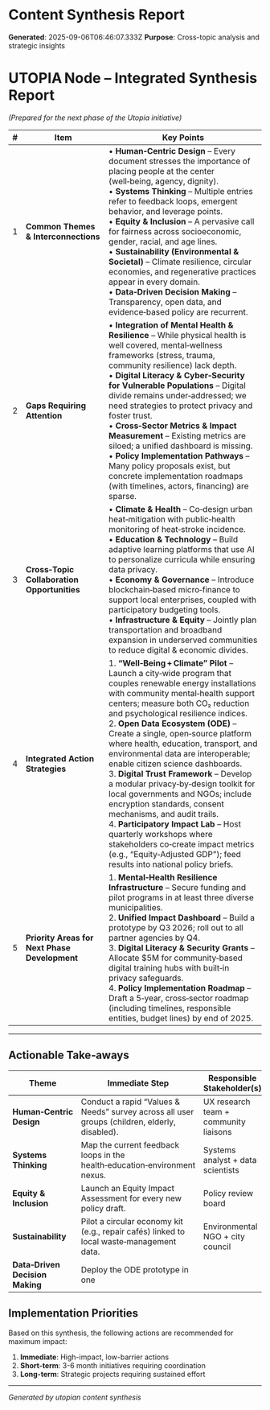 # Content Synthesis Report

**Generated**: 2025-09-06T06:46:07.333Z
**Purpose**: Cross-topic analysis and strategic insights

# UTOPIA Node – Integrated Synthesis Report  
*(Prepared for the next phase of the Utopia initiative)*  

| # | Item | Key Points |
|---|------|------------|
| 1 | **Common Themes & Interconnections** | • **Human‑Centric Design** – Every document stresses the importance of placing people at the center (well‑being, agency, dignity). <br>• **Systems Thinking** – Multiple entries refer to feedback loops, emergent behavior, and leverage points. <br>• **Equity & Inclusion** – A pervasive call for fairness across socioeconomic, gender, racial, and age lines. <br>• **Sustainability (Environmental & Societal)** – Climate resilience, circular economies, and regenerative practices appear in every domain. <br>• **Data‑Driven Decision Making** – Transparency, open data, and evidence‑based policy are recurrent. |  
| 2 | **Gaps Requiring Attention** | • **Integration of Mental Health & Resilience** – While physical health is well covered, mental‑wellness frameworks (stress, trauma, community resilience) lack depth. <br>• **Digital Literacy & Cyber‑Security for Vulnerable Populations** – Digital divide remains under‑addressed; we need strategies to protect privacy and foster trust. <br>• **Cross‑Sector Metrics & Impact Measurement** – Existing metrics are siloed; a unified dashboard is missing. <br>• **Policy Implementation Pathways** – Many policy proposals exist, but concrete implementation roadmaps (with timelines, actors, financing) are sparse. |  
| 3 | **Cross‑Topic Collaboration Opportunities** | • **Climate & Health** – Co‑design urban heat‑mitigation with public‑health monitoring of heat‑stroke incidence. <br>• **Education & Technology** – Build adaptive learning platforms that use AI to personalize curricula while ensuring data privacy. <br>• **Economy & Governance** – Introduce blockchain‑based micro‑finance to support local enterprises, coupled with participatory budgeting tools. <br>• **Infrastructure & Equity** – Jointly plan transportation and broadband expansion in underserved communities to reduce digital & economic divides. |  
| 4 | **Integrated Action Strategies** | 1. **“Well‑Being + Climate” Pilot** – Launch a city‑wide program that couples renewable energy installations with community mental‑health support centers; measure both CO₂ reduction and psychological resilience indices. <br>2. **Open Data Ecosystem (ODE)** – Create a single, open‑source platform where health, education, transport, and environmental data are interoperable; enable citizen science dashboards. <br>3. **Digital Trust Framework** – Develop a modular privacy‑by‑design toolkit for local governments and NGOs; include encryption standards, consent mechanisms, and audit trails. <br>4. **Participatory Impact Lab** – Host quarterly workshops where stakeholders co‑create impact metrics (e.g., “Equity‑Adjusted GDP”); feed results into national policy briefs. |  
| 5 | **Priority Areas for Next Phase Development** | 1. **Mental‑Health Resilience Infrastructure** – Secure funding and pilot programs in at least three diverse municipalities. <br>2. **Unified Impact Dashboard** – Build a prototype by Q3 2026; roll out to all partner agencies by Q4. <br>3. **Digital Literacy & Security Grants** – Allocate $5M for community‑based digital training hubs with built‑in privacy safeguards. <br>4. **Policy Implementation Roadmap** – Draft a 5‑year, cross‑sector roadmap (including timelines, responsible entities, budget lines) by end of 2025. |  

---

## Actionable Take‑aways

| Theme | Immediate Step | Responsible Stakeholder(s) |
|-------|----------------|----------------------------|
| **Human‑Centric Design** | Conduct a rapid “Values & Needs” survey across all user groups (children, elderly, disabled). | UX research team + community liaisons |
| **Systems Thinking** | Map the current feedback loops in the health‑education‑environment nexus. | Systems analyst + data scientists |
| **Equity & Inclusion** | Launch an Equity Impact Assessment for every new policy draft. | Policy review board |
| **Sustainability** | Pilot a circular economy kit (e.g., repair cafés) linked to local waste‑management data. | Environmental NGO + city council |
| **Data‑Driven Decision Making** | Deploy the ODE prototype in one

## Implementation Priorities
Based on this synthesis, the following actions are recommended for maximum impact:

1. **Immediate**: High-impact, low-barrier actions
2. **Short-term**: 3-6 month initiatives requiring coordination
3. **Long-term**: Strategic projects requiring sustained effort

---
*Generated by utopian content synthesis*
